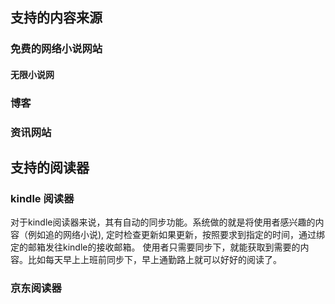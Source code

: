 ## 支持的内容来源

### 免费的网络小说网站
#### 无限小说网


### 博客

### 资讯网站


## 支持的阅读器
### kindle 阅读器
对于kindle阅读器来说，其有自动的同步功能。系统做的就是将使用者感兴趣的内容（例如追的网络小说),
定时检查更新如果更新，按照要求到指定的时间，通过绑定的邮箱发往kindle的接收邮箱。
使用者只需要同步下，就能获取到需要的内容。比如每天早上上班前同步下，早上通勤路上就可以好好的阅读了。


### 京东阅读器
